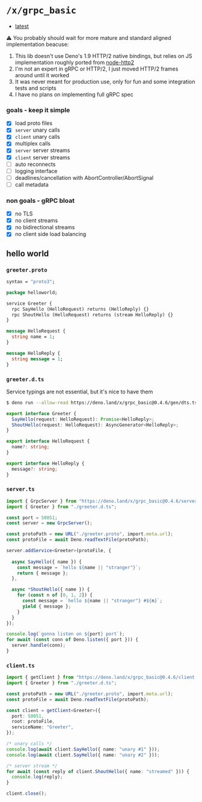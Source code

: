 # `/x/grpc_basic`

- [latest](https://deno.land/x/grpc_basic)

⚠️ You probably should wait for more mature and standard aligned implementation beacuse:
 1. This lib doesn't use Deno's 1.9 HTTP/2 native bindings, but relies on JS implementation roughly ported from [node-http2](https://github.com/molnarg/node-http2)
 2. I'm not an expert in gRPC or HTTP/2, I just moved HTTP/2 frames around until it worked 
 3. It was never meant for production use, only for fun and some integration tests and scripts
 4. I have no plans on implementing full gRPC spec 

### goals - keep it simple

- [x] load proto files
- [x] `server` unary calls
- [x] `client` unary calls
- [x] multiplex calls
- [x] `server` server streams
- [x] `client` server streams
- [ ] auto reconnects
- [ ] logging interface
- [ ] deadlines/cancellation with AbortController/AbortSignal
- [ ] call metadata

### non goals - gRPC bloat

- [x] no TLS
- [x] no client streams
- [x] no bidirectional streams
- [x] no client side load balancing

## hello world

### `greeter.proto`

```proto
syntax = "proto3";

package helloworld;

service Greeter {
  rpc SayHello (HelloRequest) returns (HelloReply) {}
  rpc ShoutHello (HelloRequest) returns (stream HelloReply) {}
}

message HelloRequest {
  string name = 1;
}

message HelloReply {
  string message = 1;
}
```

### `greeter.d.ts`

Service typings are not essential, but it's nice to have them

```sh
$ deno run --allow-read https://deno.land/x/grpc_basic@0.4.6/gen/dts.ts ./greeter.proto > ./greeter.d.ts
```

```ts
export interface Greeter {
  SayHello(request: HelloRequest): Promise<HelloReply>;
  ShoutHello(request: HelloRequest): AsyncGenerator<HelloReply>;
}

export interface HelloRequest {
  name?: string;
}

export interface HelloReply {
  message?: string;
}
```

### `server.ts`

```ts
import { GrpcServer } from "https://deno.land/x/grpc_basic@0.4.6/server.ts";
import { Greeter } from "./greeter.d.ts";

const port = 50051;
const server = new GrpcServer();

const protoPath = new URL("./greeter.proto", import.meta.url);
const protoFile = await Deno.readTextFile(protoPath);

server.addService<Greeter>(protoFile, {
  
  async SayHello({ name }) {
    const message = `hello ${name || "stranger"}`;
    return { message };
  },

  async *ShoutHello({ name }) {
    for (const n of [0, 1, 2]) {
      const message = `hello ${name || "stranger"} #${n}`;
      yield { message };
    }
  }
});

console.log(`gonna listen on ${port} port`);
for await (const conn of Deno.listen({ port })) {
  server.handle(conn);
}

```

### `client.ts`

```ts
import { getClient } from "https://deno.land/x/grpc_basic@0.4.6/client.ts";
import { Greeter } from "./greeter.d.ts";

const protoPath = new URL("./greeter.proto", import.meta.url);
const protoFile = await Deno.readTextFile(protoPath);

const client = getClient<Greeter>({
  port: 50051,
  root: protoFile,
  serviceName: "Greeter",
});

/* unary calls */
console.log(await client.SayHello({ name: "unary #1" }));
console.log(await client.SayHello({ name: "unary #2" }));

/* server stream */
for await (const reply of client.ShoutHello({ name: "streamed" })) {
  console.log(reply);
}

client.close();
```
